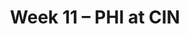---
layout: game
title: Week 11 – PHI at CIN
season: 2008
game_id: 2008_11_PHI_CIN
away_team: PHI
home_team: CIN
---